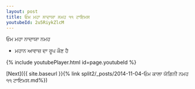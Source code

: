 ```yaml
---
layout: post
title: ਓਮ ਮਹਾ ਨਾਦਾਯਾ ਨਮਹ ੧੧ ਟਾਇਮਸ
youtubeId: 2u5RiykZlcM
---
```

 
 
 ਓਮ ਮਹਾ ਨਾਦਾਯਾ ਨਮਹ  
 
 -  ਮਹਾਨ ਆਵਾਜ਼ ਦਾ ਰੂਪ ਕੌਣ ਹੈ 
 
  
 
  
 
 
 
 
 
 


{% include youtubePlayer.html id=page.youtubeId %}
 
[Next]({{ site.baseurl }}{% link  split2/_posts/2014-11-04-ਓਮ ਕਾਲਾ ਯੋਗਿਨੀ ਨਮਹ ੧੧ ਟਾਇਮਸ.md%})
 
